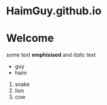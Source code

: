 # HaimGuy.github.io
# Welcome 
some text **emphisised** and _italic_ text

* guy
* haim
1. snake
2. lion
3. cow
